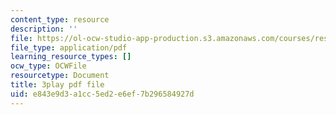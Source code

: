 ```yaml
---
content_type: resource
description: ''
file: https://ol-ocw-studio-app-production.s3.amazonaws.com/courses/res-18-005-highlights-of-calculus-spring-2010/e843e9d3a1cc5ed2e6ef7b296584927d_WU1m2QQrlho.pdf
file_type: application/pdf
learning_resource_types: []
ocw_type: OCWFile
resourcetype: Document
title: 3play pdf file
uid: e843e9d3-a1cc-5ed2-e6ef-7b296584927d
---
```

